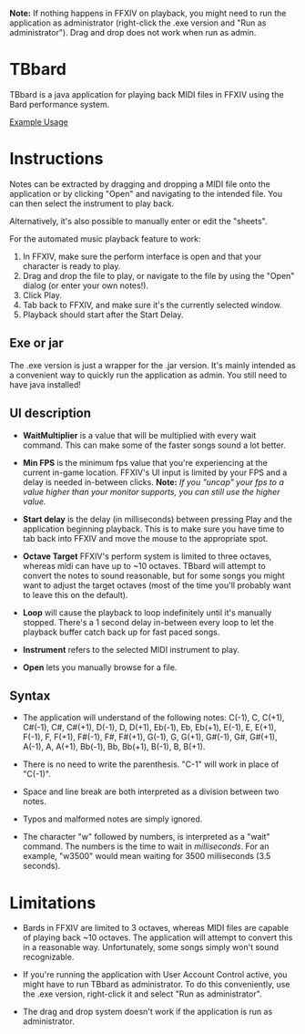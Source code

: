 **Note:** If nothing happens in FFXIV on playback, you might need to run the application as administrator (right-click the .exe version and "Run as administrator"). Drag and drop does not work when run as admin.

# TBbard

TBbard is a java application for playing back MIDI files in FFXIV using the Bard performance system. 

[Example Usage](https://i.imgur.com/69lORVy.gifv)


# Instructions

Notes can be extracted by dragging and dropping a MIDI file onto the application or by clicking "Open" and navigating to the intended file. You can then select the instrument to play back.

Alternatively, it's also possible to manually enter or edit the "sheets".

For the automated music playback feature to work:
1. In FFXIV, make sure the perform interface is open and that your character is ready to play.
2. Drag and drop the file to play, or navigate to the file by using the "Open" dialog (or enter your own notes!).
3. Click Play.
4. Tab back to FFXIV, and make sure it's the currently selected window.
5. Playback should start after the Start Delay.

## Exe or jar

The .exe version is just a wrapper for the .jar version. It's mainly intended as a convenient way to quickly run the application as admin. You still need to have java installed!

## UI description

* **WaitMultiplier** is a value that will be multiplied with every wait command. This can make some of the faster songs sound a lot better. 

* **Min FPS** is the minimum fps value that you're experiencing at the current in-game location. FFXIV's UI input is limited by your FPS and a delay is needed in-between clicks. **Note:** *If you "uncap" your fps to a value higher than your monitor supports, you can still use the higher value.*

* **Start delay** is the delay (in milliseconds) between pressing Play and the application beginning playback. This is to make sure you have time to tab back into FFXIV and move the mouse to the appropriate spot.

* **Octave Target** FFXIV's perform system is limited to three octaves, whereas midi can have up to ~10 octaves. TBbard will attempt to convert the notes to sound reasonable, but for some songs you might want to adjust the target octaves (most of the time you'll probably want to leave this on the default).

* **Loop** will cause the playback to loop indefinitely until it's manually stopped. There's a 1 second delay in-between every loop to let the playback buffer catch back up for fast paced songs.

* **Instrument** refers to the selected MIDI instrument to play.

* **Open** lets you manually browse for a file.



## Syntax


* The application will understand of the following notes: C(-1), C, C(+1), C#(-1), C#, C#(+1), D(-1), D, D(+1), Eb(-1), Eb, Eb(+1), E(-1), E, E(+1), F(-1), F, F(+1), F#(-1), F#, F#(+1), G(-1), G, G(+1), G#(-1), G#, G#(+1), A(-1), A, A(+1), Bb(-1), Bb, Bb(+1), B(-1), B, B(+1).

* There is no need to write the parenthesis. "C-1" will work in place of "C(-1)".

* Space and line break are both interpreted as a division between two notes. 

* Typos and malformed notes are simply ignored.

* The character "w" followed by numbers, is interpreted as a "wait" command. The numbers is the time to wait in *milliseconds*. For an example, "w3500" would mean waiting for 3500 milliseconds (3.5 seconds).

# Limitations

* Bards in FFXIV are limited to 3 octaves, whereas MIDI files are capable of playing back ~10 octaves. The application will attempt to convert this in a reasonable way. Unfortunately, some songs simply won't sound recognizable.

* If you're running the application with User Account Control active, you might have to run TBbard as administrator. To do this conveniently, use the .exe version, right-click it and select "Run as administrator".

* The drag and drop system doesn't work if the application is run as administrator.
